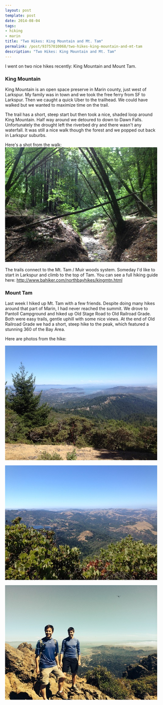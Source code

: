 ```yaml
---
layout: post
template: post
date: 2014-08-04
tags:
- hiking
- marin
title: "Two Hikes: King Mountain and Mt. Tam"
permalink: /post/93757010068/two-hikes-king-mountain-and-mt-tam
description: "Two Hikes: King Mountain and Mt. Tam"
---
```

I went on two nice hikes recently: King Mountain and Mount Tam.

### King Mountain

King Mountain is an open space preserve in Marin county, just west of Larkspur. My family was in town and we took the free ferry from SF to Larkspur. Then we caught a quick Uber to the trailhead. We could have walked but we wanted to maximize time on the trail.

The trail has a short, steep start but then took a nice, shaded loop around King Mountain. Half way around we detoured to down to Dawn Falls. Unfortunately the drought left the riverbed dry and there wasn't any waterfall. It was still a nice walk though the forest and we popped out back in Larkspur suburbs.

Here's a shot from the walk:
![](/images/0bcbd72feb895f69049c81da2476fc25de6716860260069b7f53d0da7f21896b.jpg)

The trails connect to the Mt. Tam / Muir woods system. Someday I'd like to start in Larkspur and climb to the top of Tam. You can see a full hiking guide here: http://www.bahiker.com/northbayhikes/kingmtn.html

### Mount Tam

Last week I hiked up Mt. Tam with a few friends. Despite doing many hikes around that part of Marin, I had never reached the summit. We drove to Pantoll Campground and hiked up Old Stage Road to Old Railroad Grade. Both were easy trails, gentle uphill with some nice views. At the end of Old Railroad Grade we had a short, steep hike to the peak, which featured a stunning 360 of the Bay Area.

Here are photos from the hike:

![](/images/b8eae7926cb08e24fd5a8cb1a742dee80493ec2a51d8bee5bd7a5abe38cb75ff.jpg)

![](/images/d09b8f17c5c4e292d7812bd31fae28a9ae5f23d8a3b71a499075af379f661985.jpg)

![](/images/59435d820f52a84f0e7d69a37ae4031d183ef961baf8b6a368cac5ee20072a74.jpg)